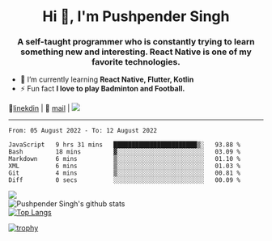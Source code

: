 <h1 align="center">Hi 👋, I'm Pushpender Singh</h1>
<h3 align="center">A self-taught programmer who is constantly trying to learn something new and interesting. React Native is one of my favorite technologies.</h3>

- 🌱 I’m currently learning **React Native, Flutter, Kotlin**
- ⚡ Fun fact **I love to play Badminton and Football.**

👔[linekdin](https://www.linkedin.com/in/pushpender-singh-240061202/) | 📧 [mail](mailto:pushpendersingh@p2devs.com) | ![](https://komarev.com/ghpvc/?username=pushpender-singh-ap&color=blue)


---

<!--START_SECTION:waka-->

```text
From: 05 August 2022 - To: 12 August 2022

JavaScript   9 hrs 31 mins   ███████████████████████▒░   93.88 %
Bash         18 mins         ▓░░░░░░░░░░░░░░░░░░░░░░░░   03.09 %
Markdown     6 mins          ▒░░░░░░░░░░░░░░░░░░░░░░░░   01.10 %
XML          6 mins          ▒░░░░░░░░░░░░░░░░░░░░░░░░   01.03 %
Git          4 mins          ▒░░░░░░░░░░░░░░░░░░░░░░░░   00.81 %
Diff         0 secs          ░░░░░░░░░░░░░░░░░░░░░░░░░   00.09 %
```

<!--END_SECTION:waka-->

<img align="left" src="https://github-readme-streak-stats.herokuapp.com/?user=pushpender-singh-ap&theme=dark" /></br>
![Pushpender Singh's github stats](https://github-readme-stats.vercel.app/api?username=pushpender-singh-ap&show_icons=true&theme=radical&count_private=true)</br>
[![Top Langs](https://github-readme-stats.vercel.app/api/top-langs/?username=pushpender-singh-ap&theme=radical)](https://github.com/pushpender-singh-ap/github-readme-stats)

[![trophy](https://github-profile-trophy.vercel.app/?username=pushpender-singh-ap&theme=radical)](https://github.com/pushpender-singh-ap/pushpender-singh-ap)
